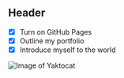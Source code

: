 ## Header


- [x] Turn on GitHub Pages
- [x] Outline my portfolio
- [x] Introduce myself to the world

![Image of Yaktocat](https://octodex.github.com/images/yaktocat.png)


































































































